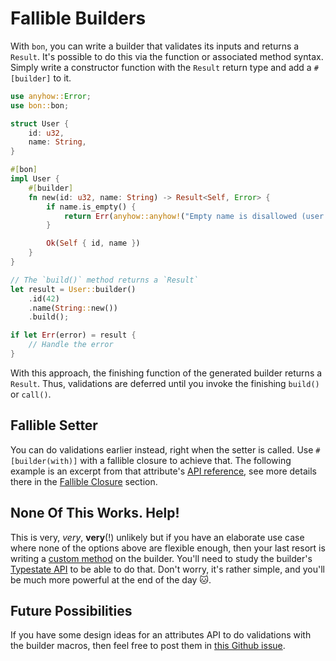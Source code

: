 # Fallible Builders

With `bon`, you can write a builder that validates its inputs and returns a `Result`. It's possible to do this via the function or associated method syntax. Simply write a constructor function with the `Result` return type and add a `#[builder]` to it.

```rust
use anyhow::Error;
use bon::bon;

struct User {
    id: u32,
    name: String,
}

#[bon]
impl User {
    #[builder]
    fn new(id: u32, name: String) -> Result<Self, Error> {
        if name.is_empty() {
            return Err(anyhow::anyhow!("Empty name is disallowed (user id: {id})"));
        }

        Ok(Self { id, name })
    }
}

// The `build()` method returns a `Result`
let result = User::builder()
    .id(42)
    .name(String::new())
    .build();

if let Err(error) = result {
    // Handle the error
}
```

With this approach, the finishing function of the generated builder returns a `Result`. Thus, validations are deferred until you invoke the finishing `build()` or `call()`.

## Fallible Setter

You can do validations earlier instead, right when the setter is called. Use `#[builder(with)]` with a fallible closure to achieve that. The following example is an excerpt from that attribute's [API reference](../../reference/builder/member/with), see more details there in the [Fallible Closure](../../reference/builder/member/with#fallible-closure) section.

<!--@include: ../../reference/builder/member/with.md#fallible-closure-example-->

## None Of This Works. Help!

This is very, _very_, **very**(!) unlikely but if you have an elaborate use case where none of the options above are flexible enough, then your last resort is writing a [custom method](../typestate-api/custom-methods) on the builder. You'll need to study the builder's [Typestate API](../typestate-api) to be able to do that. Don't worry, it's rather simple, and you'll be much more powerful at the end of the day 🐱.

## Future Possibilities

If you have some design ideas for an attributes API to do validations with the builder macros, then feel free to post them in [this Github issue](https://github.com/elastio/bon/issues/34).
